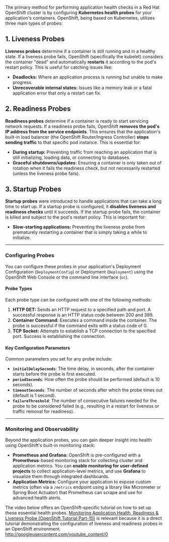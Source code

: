 The primary method for performing application health checks in a Red Hat OpenShift cluster is by configuring **Kubernetes health probes** for your application's containers. OpenShift, being based on Kubernetes, utilizes three main types of probes:

## 1. Liveness Probes

**Liveness probes** determine if a container is still running and in a healthy state. If a liveness probe fails, OpenShift (specifically the kubelet) considers the container "dead" and automatically **restarts** it according to the pod's restart policy. This is useful for catching issues like:

* **Deadlocks:** Where an application process is running but unable to make progress.
* **Unrecoverable internal states:** Issues like a memory leak or a fatal application error that only a restart can fix.

## 2. Readiness Probes

**Readiness probes** determine if a container is ready to start servicing network requests. If a readiness probe fails, OpenShift **removes the pod's IP address from the service endpoints**. This ensures that the application's built-in load balancer (the OpenShift Router/Ingress Controller) **stops sending traffic** to that specific pod instance. This is essential for:

* **During startup:** Preventing traffic from reaching an application that is still initializing, loading data, or connecting to databases.
* **Graceful shutdowns/updates:** Ensuring a container is only taken out of rotation when it fails the readiness check, but not necessarily restarted (unless the liveness probe fails).

## 3. Startup Probes

**Startup probes** were introduced to handle applications that can take a long time to start up. If a startup probe is configured, it **disables liveness and readiness checks** until it succeeds. If the startup probe fails, the container is killed and subject to the pod's restart policy. This is important for:

* **Slow-starting applications:** Preventing the liveness probe from prematurely restarting a container that is simply taking a while to initialize.

***

### Configuring Probes

You can configure these probes in your application's Deployment Configuration (`DeploymentConfig`) or Deployment (`Deployment`) using the OpenShift Web Console or the command line interface (`oc`).

#### Probe Types

Each probe type can be configured with one of the following methods:

1.  **HTTP GET:** Sends an HTTP request to a specified path and port. A successful response is an HTTP status code between 200 and 399.
2.  **Container Command:** Executes a command inside the container. The probe is successful if the command exits with a status code of 0.
3.  **TCP Socket:** Attempts to establish a TCP connection to the specified port. Success is establishing the connection.

#### Key Configuration Parameters

Common parameters you set for any probe include:

* **`initialDelaySeconds`**: The time delay, in seconds, after the container starts before the probe is first executed.
* **`periodSeconds`**: How often the probe should be performed (default is 10 seconds).
* **`timeoutSeconds`**: The number of seconds after which the probe times out (default is 1 second).
* **`failureThreshold`**: The number of consecutive failures needed for the probe to be considered failed (e.g., resulting in a restart for liveness or traffic removal for readiness).

***

### Monitoring and Observability

Beyond the application probes, you can gain deeper insight into health using OpenShift's built-in monitoring stack:

* **Prometheus and Grafana:** OpenShift is pre-configured with a **Prometheus**-based monitoring stack for collecting cluster and application metrics. You can **enable monitoring for user-defined projects** to collect application-level metrics, and use **Grafana** to visualize them through integrated dashboards.
* **Application Metrics:** Configure your application to expose custom metrics (often via a `/metrics` endpoint using a library like Micrometer or Spring Boot Actuator) that Prometheus can scrape and use for advanced health alerts.

The video below offers an OpenShift-specific tutorial on how to set up these essential health probes. [Monitoring Application Health, Readiness & Liveness Probe (OpenShift Tutorial Part-10)](https://www.youtube.com/watch?v=xGWUypNSTd4) is relevant because it is a direct tutorial demonstrating the configuration of liveness and readiness probes in an OpenShift environment.
http://googleusercontent.com/youtube_content/0
